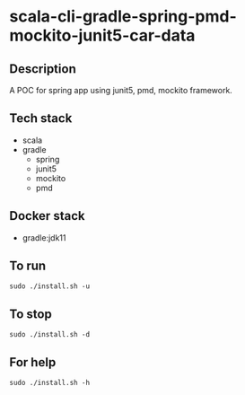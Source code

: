 # scala-cli-gradle-spring-pmd-mockito-junit5-car-data

## Description
A POC for spring app using junit5,
pmd, mockito framework.

## Tech stack
- scala
- gradle
  - spring
  - junit5
  - mockito
  - pmd

## Docker stack
- gradle:jdk11

## To run
`sudo ./install.sh -u`

## To stop
`sudo ./install.sh -d`

## For help
`sudo ./install.sh -h`
